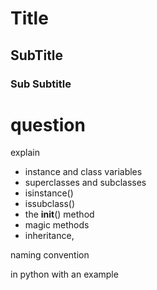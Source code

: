 # Title 

## SubTitle

### Sub Subtitle


# question 
explain 
- instance and class variables
- superclasses and subclasses
- isinstance()
- issubclass()
- the __init__() method
- magic methods
- inheritance,

naming convention 

in python with an example 